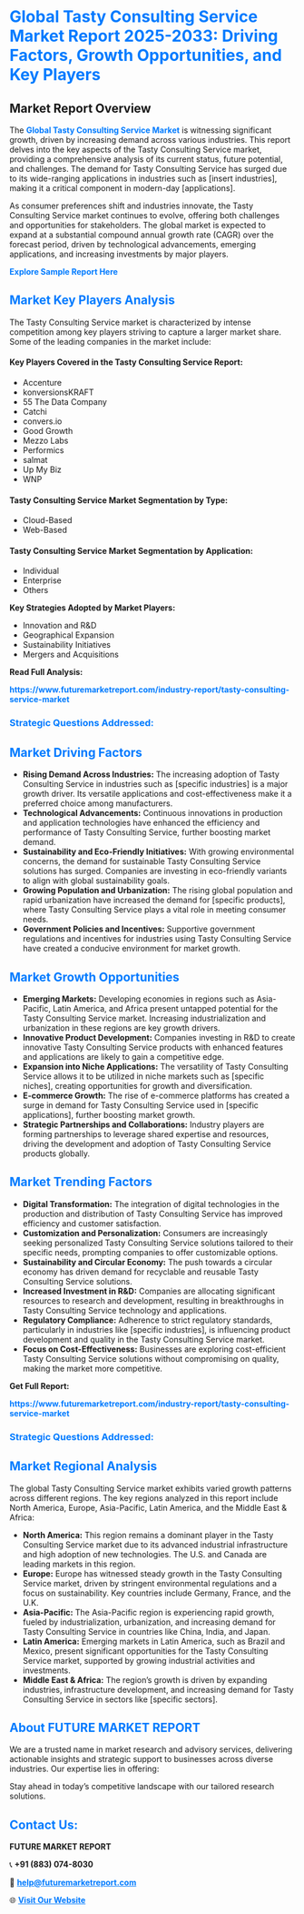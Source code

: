 <h1 style="color: #007BFF;">Global Tasty Consulting Service Market Report 2025-2033: Driving Factors, Growth Opportunities, and Key Players</h1>

<section id="overview">
<h2>Market Report Overview</h2>
<p>The <a href="https://www.futuremarketreport.com/industry-report/tasty-consulting-service-market" style="color: #007BFF; text-decoration: none;"><strong>Global Tasty Consulting Service Market</strong></a> is witnessing significant growth, driven by increasing demand across various industries. This report delves into the key aspects of the Tasty Consulting Service market, providing a comprehensive analysis of its current status, future potential, and challenges. The demand for Tasty Consulting Service has surged due to its wide-ranging applications in industries such as [insert industries], making it a critical component in modern-day [applications].</p>
<p>As consumer preferences shift and industries innovate, the Tasty Consulting Service market continues to evolve, offering both challenges and opportunities for stakeholders. The global market is expected to expand at a substantial compound annual growth rate (CAGR) over the forecast period, driven by technological advancements, emerging applications, and increasing investments by major players.</p>
</section>

<section id="overview">
<p><a href="https://www.futuremarketreport.com/request-sample/reportId=27841" style="color: #007BFF; text-decoration: none;"><strong>Explore Sample Report Here</strong></a></p>
</section>

<section id="key-players">
<h2 style="color: #007BFF;">Market Key Players Analysis</h2>
<p>The Tasty Consulting Service market is characterized by intense competition among key players striving to capture a larger market share. Some of the leading companies in the market include:</p>
<h4>Key Players Covered in the Tasty Consulting Service Report:</h4>
<ul><li>Accenture</li><li>konversionsKRAFT</li><li>55 The Data Company</li><li>Catchi</li><li>convers.io</li><li>Good Growth</li><li>Mezzo Labs</li><li>Performics</li><li>salmat</li><li>Up My Biz</li><li>WNP</li></ul>
<h4>Tasty Consulting Service Market Segmentation by Type:</h4>
<ul><li>Cloud-Based</li><li>Web-Based</li></ul>

<h4>Tasty Consulting Service Market Segmentation by Application:</h4>
<ul><li>Individual</li><li>Enterprise</li><li>Others</li></ul>
<p><strong>Key Strategies Adopted by Market Players:</strong></p>
<ul>
<li>Innovation and R&D</li>
<li>Geographical Expansion</li>
<li>Sustainability Initiatives</li>
<li>Mergers and Acquisitions</li>
</ul>
</section>

<section>
<p><strong>Read Full Analysis: </strong></p><a href="https://www.futuremarketreport.com/industry-report/tasty-consulting-service-market" style="color: #007BFF; text-decoration: none;"><strong>https://www.futuremarketreport.com/industry-report/tasty-consulting-service-market</strong></a>
<h3 style="color: #007BFF;">Strategic Questions Addressed:</h3>
</section>

<section id="driving-factors">
<h2 style="color: #007BFF;">Market Driving Factors</h2>
<ul>
<li><strong>Rising Demand Across Industries:</strong> The increasing adoption of Tasty Consulting Service in industries such as [specific industries] is a major growth driver. Its versatile applications and cost-effectiveness make it a preferred choice among manufacturers.</li>
<li><strong>Technological Advancements:</strong> Continuous innovations in production and application technologies have enhanced the efficiency and performance of Tasty Consulting Service, further boosting market demand.</li>
<li><strong>Sustainability and Eco-Friendly Initiatives:</strong> With growing environmental concerns, the demand for sustainable Tasty Consulting Service solutions has surged. Companies are investing in eco-friendly variants to align with global sustainability goals.</li>
<li><strong>Growing Population and Urbanization:</strong> The rising global population and rapid urbanization have increased the demand for [specific products], where Tasty Consulting Service plays a vital role in meeting consumer needs.</li>
<li><strong>Government Policies and Incentives:</strong> Supportive government regulations and incentives for industries using Tasty Consulting Service have created a conducive environment for market growth.</li>
</ul>
</section>

<section id="growth-opportunities">
<h2 style="color: #007BFF;">Market Growth Opportunities</h2>
<ul>
<li><strong>Emerging Markets:</strong> Developing economies in regions such as Asia-Pacific, Latin America, and Africa present untapped potential for the Tasty Consulting Service market. Increasing industrialization and urbanization in these regions are key growth drivers.</li>
<li><strong>Innovative Product Development:</strong> Companies investing in R&D to create innovative Tasty Consulting Service products with enhanced features and applications are likely to gain a competitive edge.</li>
<li><strong>Expansion into Niche Applications:</strong> The versatility of Tasty Consulting Service allows it to be utilized in niche markets such as [specific niches], creating opportunities for growth and diversification.</li>
<li><strong>E-commerce Growth:</strong> The rise of e-commerce platforms has created a surge in demand for Tasty Consulting Service used in [specific applications], further boosting market growth.</li>
<li><strong>Strategic Partnerships and Collaborations:</strong> Industry players are forming partnerships to leverage shared expertise and resources, driving the development and adoption of Tasty Consulting Service products globally.</li>
</ul>
</section>

<section id="trending-factors">
<h2 style="color: #007BFF;">Market Trending Factors</h2>
<ul>
<li><strong>Digital Transformation:</strong> The integration of digital technologies in the production and distribution of Tasty Consulting Service has improved efficiency and customer satisfaction.</li>
<li><strong>Customization and Personalization:</strong> Consumers are increasingly seeking personalized Tasty Consulting Service solutions tailored to their specific needs, prompting companies to offer customizable options.</li>
<li><strong>Sustainability and Circular Economy:</strong> The push towards a circular economy has driven demand for recyclable and reusable Tasty Consulting Service solutions.</li>
<li><strong>Increased Investment in R&D:</strong> Companies are allocating significant resources to research and development, resulting in breakthroughs in Tasty Consulting Service technology and applications.</li>
<li><strong>Regulatory Compliance:</strong> Adherence to strict regulatory standards, particularly in industries like [specific industries], is influencing product development and quality in the Tasty Consulting Service market.</li>
<li><strong>Focus on Cost-Effectiveness:</strong> Businesses are exploring cost-efficient Tasty Consulting Service solutions without compromising on quality, making the market more competitive.</li>
</ul>
</section>

<section>
<p><strong>Get Full Report: </strong></p><a href="https://www.futuremarketreport.com/industry-report/tasty-consulting-service-market" style="color: #007BFF; text-decoration: none;"><strong>https://www.futuremarketreport.com/industry-report/tasty-consulting-service-market</strong></a>
<h3 style="color: #007BFF;">Strategic Questions Addressed:</h3>
</section>


<section id="regional-analysis">
<h2 style="color: #007BFF;">Market Regional Analysis</h2>
<p>The global Tasty Consulting Service market exhibits varied growth patterns across different regions. The key regions analyzed in this report include North America, Europe, Asia-Pacific, Latin America, and the Middle East & Africa:</p>
<ul>
<li><strong>North America:</strong> This region remains a dominant player in the Tasty Consulting Service market due to its advanced industrial infrastructure and high adoption of new technologies. The U.S. and Canada are leading markets in this region.</li>
<li><strong>Europe:</strong> Europe has witnessed steady growth in the Tasty Consulting Service market, driven by stringent environmental regulations and a focus on sustainability. Key countries include Germany, France, and the U.K.</li>
<li><strong>Asia-Pacific:</strong> The Asia-Pacific region is experiencing rapid growth, fueled by industrialization, urbanization, and increasing demand for Tasty Consulting Service in countries like China, India, and Japan.</li>
<li><strong>Latin America:</strong> Emerging markets in Latin America, such as Brazil and Mexico, present significant opportunities for the Tasty Consulting Service market, supported by growing industrial activities and investments.</li>
<li><strong>Middle East & Africa:</strong> The region’s growth is driven by expanding industries, infrastructure development, and increasing demand for Tasty Consulting Service in sectors like [specific sectors].</li>
</ul>
</section>

<footer>
<h2 style="color: #007BFF;">About FUTURE MARKET REPORT</h2>
<p>We are a trusted name in market research and advisory services, delivering actionable insights and strategic support to businesses across diverse industries. Our expertise lies in offering:</p>

<p>Stay ahead in today’s competitive landscape with our tailored research solutions.</p>

<h2 style="color: #007BFF;">Contact Us:</h2>
<p><strong>FUTURE MARKET REPORT</strong></p>
<p>📞 <strong>+91 (883) 074-8030</strong></p>
<p>📧 <strong><a href="mailto:help@futuremarketreport.com" style="color: #007BFF;">help@futuremarketreport.com</a></strong></p>
<p>🌐 <strong><a href="https://www.futuremarketreport.com/" style="color: #007BFF;">Visit Our Website</a></strong></p>
</footer>